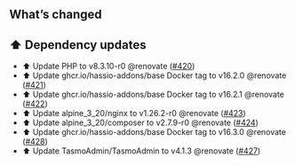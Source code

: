 ## What’s changed

## ⬆️ Dependency updates

- ⬆️ Update PHP to v8.3.10-r0 @renovate ([#420](https://github.com/hassio-addons/addon-tasmoadmin/pull/420))
- ⬆️ Update ghcr.io/hassio-addons/base Docker tag to v16.2.0 @renovate ([#421](https://github.com/hassio-addons/addon-tasmoadmin/pull/421))
- ⬆️ Update ghcr.io/hassio-addons/base Docker tag to v16.2.1 @renovate ([#422](https://github.com/hassio-addons/addon-tasmoadmin/pull/422))
- ⬆️ Update alpine_3_20/nginx to v1.26.2-r0 @renovate ([#423](https://github.com/hassio-addons/addon-tasmoadmin/pull/423))
- ⬆️ Update alpine_3_20/composer to v2.7.9-r0 @renovate ([#424](https://github.com/hassio-addons/addon-tasmoadmin/pull/424))
- ⬆️ Update ghcr.io/hassio-addons/base Docker tag to v16.3.0 @renovate ([#428](https://github.com/hassio-addons/addon-tasmoadmin/pull/428))
- ⬆️ Update TasmoAdmin/TasmoAdmin to v4.1.3 @renovate ([#427](https://github.com/hassio-addons/addon-tasmoadmin/pull/427))
